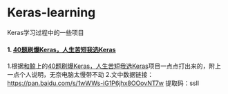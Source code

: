 # Keras-learning
Keras学习过程中的一些项目
#### 1.  [40题刷爆Keras，人生苦短我选Keras](https://github.com/kunkun1230/Keras-learning/blob/master/40题刷爆Keras，人生苦短我选Keras.ipynb)   
1.根据[和鲸](https://www.kesci.com)上的[40题刷爆Keras，人生苦短我选Keras](https://www.kesci.com/home/project/5e1c14582823a10036b474de)项目一点点打出来的，附上一点个人说明，无奈电脑太慢带不动
2.文中数据链接：https://pan.baidu.com/s/1wWWs-iG1P6jhx8OOovNT7w 提取码：ssll
